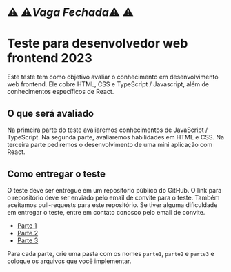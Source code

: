 <big>&#9888; &#x26A0;<em>Vaga Fechada</em>&#9888; &#x26A0;</big>
---------------------------
# Teste para desenvolvedor web frontend 2023

Este teste tem como objetivo avaliar o conhecimento em desenvolvimento web frontend. Ele cobre  HTML, CSS e TypeScript / Javascript, além de conhecimentos específicos de React.

## O que será avaliado

Na primeira parte do teste avaliaremos conhecimentos de JavaScript / TypeScript. Na segunda parte, avaliaremos habilidades em HTML e CSS. Na terceira parte pediremos o desenvolvimento de uma mini aplicação com React.

## Como entregar o teste

O teste deve ser entregue em um repositório público do GitHub. O link para o repositório deve ser enviado pelo email de convite para o teste. Também aceitamos pull-requests para este repositório. Se tiver alguma dificuldade em entregar o teste, entre em contato conosco pelo email de convite.

- [Parte 1](parte1.md)
- [Parte 2](parte2.md)
- [Parte 3](parte3.md)

Para cada parte, crie uma pasta com os nomes `parte1`, `parte2` e `parte3` e coloque os arquivos que você implementar.

